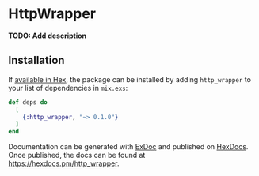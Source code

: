 # HttpWrapper

**TODO: Add description**

## Installation

If [available in Hex](https://hex.pm/docs/publish), the package can be installed
by adding `http_wrapper` to your list of dependencies in `mix.exs`:

```elixir
def deps do
  [
    {:http_wrapper, "~> 0.1.0"}
  ]
end
```

Documentation can be generated with [ExDoc](https://github.com/elixir-lang/ex_doc)
and published on [HexDocs](https://hexdocs.pm). Once published, the docs can
be found at <https://hexdocs.pm/http_wrapper>.

